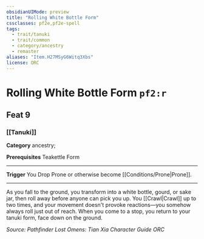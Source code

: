 ```yaml
---
obsidianUIMode: preview
title: "Rolling White Bottle Form"
cssclasses: pf2e,pf2e-spell
tags:
  - trait/tanuki
  - trait/common
  - category/ancestry
  - remaster
aliases: "Item.H27MSyG6Witq3Xbs"
license: ORC
---
```

# Rolling White Bottle Form `pf2:r`
## Feat 9
### [[Tanuki]]

**Category** ancestry; 



**Prerequisites** Teakettle Form
* * *
**Trigger** You Drop Prone or otherwise become [[Conditions/Prone|Prone]].

* * *

As you fall to the ground, you transform into a white bottle, gourd, or sake jar, then roll away before anyone can pick you up. You [[Crawl|Crawl]] up to two times, and your movement doesn't provoke reactions—you somehow always roll just out of reach. When you come to a stop, you return to your tanuki form, face down on the ground.

*Source: Pathfinder Lost Omens: Tian Xia Character Guide*
*ORC*